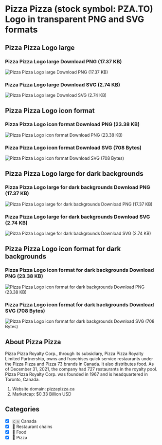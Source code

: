# Pizza Pizza (stock symbol: PZA.TO) Logo in transparent PNG and SVG formats

## Pizza Pizza Logo large

### Pizza Pizza Logo large Download PNG (17.37 KB)

![Pizza Pizza Logo large Download PNG (17.37 KB)](/img/orig/PZA.TO_BIG-5703dbd8.png)

### Pizza Pizza Logo large Download SVG (2.74 KB)

![Pizza Pizza Logo large Download SVG (2.74 KB)](/img/orig/PZA.TO_BIG-541f0388.svg)

## Pizza Pizza Logo icon format

### Pizza Pizza Logo icon format Download PNG (23.38 KB)

![Pizza Pizza Logo icon format Download PNG (23.38 KB)](/img/orig/PZA.TO-e73f67e0.png)

### Pizza Pizza Logo icon format Download SVG (708 Bytes)

![Pizza Pizza Logo icon format Download SVG (708 Bytes)](/img/orig/PZA.TO-b8f7492c.svg)

## Pizza Pizza Logo large for dark backgrounds

### Pizza Pizza Logo large for dark backgrounds Download PNG (17.37 KB)

![Pizza Pizza Logo large for dark backgrounds Download PNG (17.37 KB)](/img/orig/PZA.TO_BIG.D-791636c5.png)

### Pizza Pizza Logo large for dark backgrounds Download SVG (2.74 KB)

![Pizza Pizza Logo large for dark backgrounds Download SVG (2.74 KB)](/img/orig/PZA.TO_BIG.D-34429618.svg)

## Pizza Pizza Logo icon format for dark backgrounds

### Pizza Pizza Logo icon format for dark backgrounds Download PNG (23.38 KB)

![Pizza Pizza Logo icon format for dark backgrounds Download PNG (23.38 KB)](/img/orig/PZA.TO.D-71e4a8a6.png)

### Pizza Pizza Logo icon format for dark backgrounds Download SVG (708 Bytes)

![Pizza Pizza Logo icon format for dark backgrounds Download SVG (708 Bytes)](/img/orig/PZA.TO.D-c18626b8.svg)

## About Pizza Pizza

Pizza Pizza Royalty Corp., through its subsidiary, Pizza Pizza Royalty Limited Partnership, owns and franchises quick service restaurants under the Pizza Pizza and Pizza 73 brands in Canada. It also distributes food. As of December 31, 2021, the company had 727 restaurants in the royalty pool. Pizza Pizza Royalty Corp. was founded in 1967 and is headquartered in Toronto, Canada.

1. Website domain: pizzapizza.ca
2. Marketcap: $0.33 Billion USD


## Categories
- [x] 🇨🇦 Canada
- [x] 🍔 Restaurant chains
- [x] 🍴 Food
- [x] 🍕 Pizza
